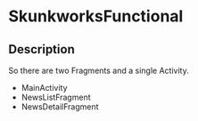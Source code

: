 # SkunkworksFunctional

## Description ##
So there are two Fragments and a single Activity. 
- MainActivity
- NewsListFragment
- NewsDetailFragment

